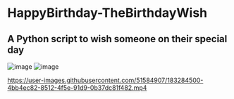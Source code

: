 # HappyBirthday-TheBirthdayWish
## A Python script to wish someone on their special day
![image](https://user-images.githubusercontent.com/51584907/182032496-a3b66c29-6363-48c5-9308-bc880a0a2d9f.png)
![image](https://user-images.githubusercontent.com/51584907/182032502-5137d2c5-352f-4d6c-b8eb-d18dbf4f8210.png)


https://user-images.githubusercontent.com/51584907/183284500-4bb4ec82-8512-4f5e-91d9-0b37dc81f482.mp4

